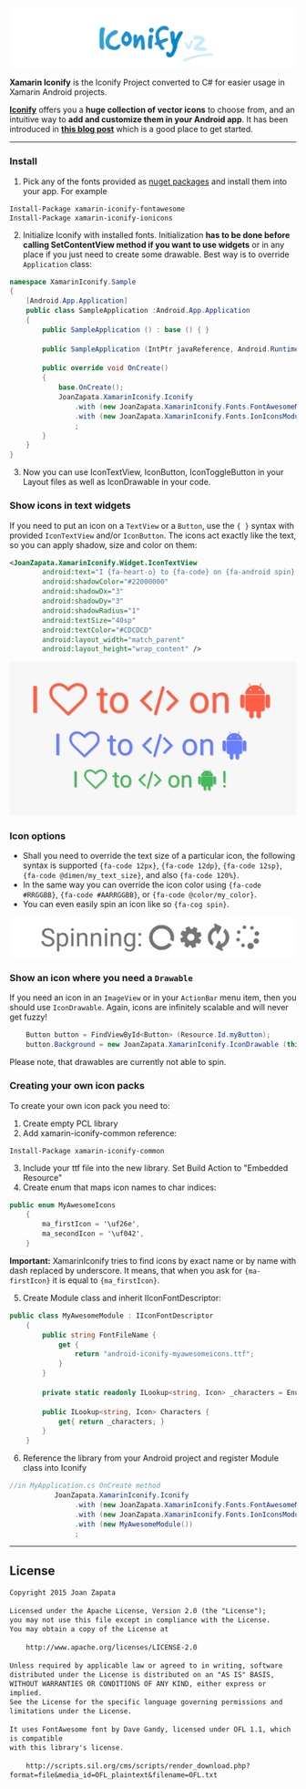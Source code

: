 ![Alt](assets/logo.jpg)

**Xamarin Iconify** is the Iconify Project converted to C# for easier usage in Xamarin Android projects.

[**Iconify**](https://github.com/JoanZapata/android-iconify) offers you a **huge collection of vector icons** to choose from, and an intuitive way to **add and customize them in your Android app**. It has been introduced in [**this blog post**](http://blog.joanzapata.com/iconify-just-got-a-lot-better/) which is a good place to get started. 



--------------
### Install

1. Pick any of the fonts provided as [nuget packages](https://www.nuget.org/packages?q=iconify) and install them into your app. For example 
```
Install-Package xamarin-iconify-fontawesome
Install-Package xamarin-iconify-ionicons 
```
2. Initialize Iconify with installed fonts. Initialization **has to be done before calling SetContentView method if you want to use widgets** or in any place if you just need to create some drawable. Best way is to override `Application` class:
```c#
namespace XamarinIconify.Sample
{
	[Android.App.Application]
	public class SampleApplication :Android.App.Application
	{
		public SampleApplication () : base () { }

		public SampleApplication (IntPtr javaReference, Android.Runtime.JniHandleOwnership transfer) : base (javaReference, transfer) { }
		
		public override void OnCreate()
		{
			base.OnCreate();
			JoanZapata.XamarinIconify.Iconify
				.with (new JoanZapata.XamarinIconify.Fonts.FontAwesomeModule ())
				.with (new JoanZapata.XamarinIconify.Fonts.IonIconsModule ())
				;
		}
	}
}
```
3. Now you can use IconTextView, IconButton, IconToggleButton in your Layout files as well as IconDrawable in your code.

### Show icons in text widgets

If you need to put an icon on a ```TextView``` or a ```Button```, use the ```{ }``` syntax with provided ```IconTextView``` and/or ```IconButton```. The icons act exactly like the text, so you can apply shadow, size and color on them:
```xml
<JoanZapata.XamarinIconify.Widget.IconTextView
        android:text="I {fa-heart-o} to {fa-code} on {fa-android spin} {fa-refresh #00aa00 spin}"
        android:shadowColor="#22000000"
        android:shadowDx="3"
        android:shadowDy="3"
        android:shadowRadius="1"
        android:textSize="40sp"
        android:textColor="#CDCDCD"
        android:layout_width="match_parent"
        android:layout_height="wrap_content" />
```
![Alt](assets/androids.png)

### Icon options

* Shall you need to override the text size of a particular icon, the following syntax is supported `{fa-code 12px}`, `{fa-code 12dp}`, `{fa-code 12sp}`, `{fa-code @dimen/my_text_size}`, and also `{fa-code 120%}`.
* In the same way you can override the icon color using `{fa-code #RRGGBB}`, `{fa-code #AARRGGBB}`, or `{fa-code @color/my_color}`.
* You can even easily spin an icon like so `{fa-cog spin}`.

![Alt](assets/spinning.gif)

### Show an icon where you need a `Drawable`

If you need an icon in an ```ImageView``` or in your ```ActionBar``` menu item, then you should use ```IconDrawable```. Again, icons are infinitely scalable and will never get fuzzy!
```c#
    Button button = FindViewById<Button> (Resource.Id.myButton);
	button.Background = new JoanZapata.XamarinIconify.IconDrawable (this, JoanZapata.XamarinIconify.Fonts.FontAwesomeIcons.fa_500px.ToString()).color(Color.Red);
```
Please note, that drawables are currently not able to spin.


### Creating your own icon packs

To create your own icon pack you need to:
1. Create empty PCL library
2. Add  xamarin-iconify-common reference:
```
Install-Package xamarin-iconify-common
```
3. Include your ttf file into the new library. Set Build Action to "Embedded Resource"
4. Create enum that maps icon names to char indices:
```c#
public enum MyAwesomeIcons
	{
		ma_firstIcon = '\uf26e',
		ma_secondIcon = '\uf042',
	}
```
**Important:** XamarinIconify tries to find icons by exact name or by name with dash replaced by underscore. It means, that when you ask for ```{ma-firstIcon}``` it is equal to ```{ma_firstIcon}```.

5. Create Module class and inherit IIconFontDescriptor:
```c#
public class MyAwesomeModule : IIconFontDescriptor
	{
		public string FontFileName {
			get {
				return "android-iconify-myawesomeicons.ttf";
			}
		}

		private static readonly ILookup<string, Icon> _characters = EnumToLookup.ToLookup<MyAwesomeIcons> ();

		public ILookup<string, Icon> Characters {
			get{ return _characters; }
		}
	}

```
6. Reference the library from your Android project and register Module class into Iconify
```c#
//in MyApplication.cs OnCreate method
           JoanZapata.XamarinIconify.Iconify
                .with (new JoanZapata.XamarinIconify.Fonts.FontAwesomeModule ())
                .with (new JoanZapata.XamarinIconify.Fonts.IonIconsModule ())
                .with (new MyAwesomeModule())
                ;
```

-----


## License

```
Copyright 2015 Joan Zapata

Licensed under the Apache License, Version 2.0 (the "License");
you may not use this file except in compliance with the License.
You may obtain a copy of the License at

    http://www.apache.org/licenses/LICENSE-2.0

Unless required by applicable law or agreed to in writing, software
distributed under the License is distributed on an "AS IS" BASIS,
WITHOUT WARRANTIES OR CONDITIONS OF ANY KIND, either express or implied.
See the License for the specific language governing permissions and
limitations under the License.

It uses FontAwesome font by Dave Gandy, licensed under OFL 1.1, which is compatible
with this library's license.

    http://scripts.sil.org/cms/scripts/render_download.php?format=file&media_id=OFL_plaintext&filename=OFL.txt
    
```
